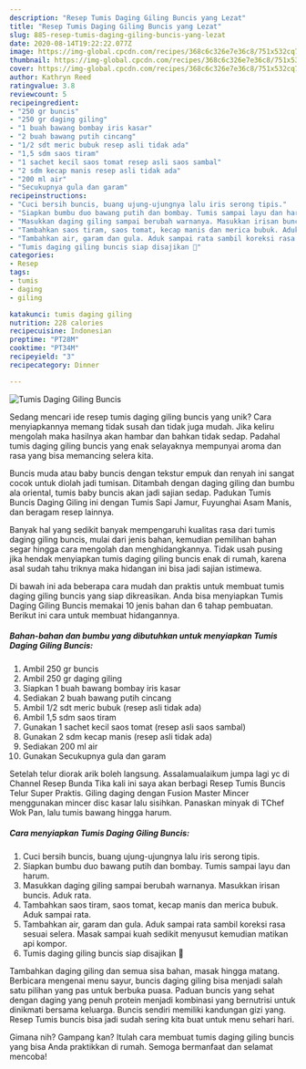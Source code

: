 ```yaml
---
description: "Resep Tumis Daging Giling Buncis yang Lezat"
title: "Resep Tumis Daging Giling Buncis yang Lezat"
slug: 885-resep-tumis-daging-giling-buncis-yang-lezat
date: 2020-08-14T19:22:22.077Z
image: https://img-global.cpcdn.com/recipes/368c6c326e7e36c8/751x532cq70/tumis-daging-giling-buncis-foto-resep-utama.jpg
thumbnail: https://img-global.cpcdn.com/recipes/368c6c326e7e36c8/751x532cq70/tumis-daging-giling-buncis-foto-resep-utama.jpg
cover: https://img-global.cpcdn.com/recipes/368c6c326e7e36c8/751x532cq70/tumis-daging-giling-buncis-foto-resep-utama.jpg
author: Kathryn Reed
ratingvalue: 3.8
reviewcount: 5
recipeingredient:
- "250 gr buncis"
- "250 gr daging giling"
- "1 buah bawang bombay iris kasar"
- "2 buah bawang putih cincang"
- "1/2 sdt meric bubuk resep asli tidak ada"
- "1,5 sdm saos tiram"
- "1 sachet kecil saos tomat resep asli saos sambal"
- "2 sdm kecap manis resep asli tidak ada"
- "200 ml air"
- "Secukupnya gula dan garam"
recipeinstructions:
- "Cuci bersih buncis, buang ujung-ujungnya lalu iris serong tipis."
- "Siapkan bumbu duo bawang putih dan bombay. Tumis sampai layu dan harum."
- "Masukkan daging giling sampai berubah warnanya. Masukkan irisan buncis. Aduk rata."
- "Tambahkan saos tiram, saos tomat, kecap manis dan merica bubuk. Aduk sampai rata."
- "Tambahkan air, garam dan gula. Aduk sampai rata sambil koreksi rasa sesuai selera. Masak sampai kuah sedikit menyusut kemudian matikan api kompor."
- "Tumis daging giling buncis siap disajikan 🥰"
categories:
- Resep
tags:
- tumis
- daging
- giling

katakunci: tumis daging giling 
nutrition: 228 calories
recipecuisine: Indonesian
preptime: "PT28M"
cooktime: "PT34M"
recipeyield: "3"
recipecategory: Dinner

---
```



![Tumis Daging Giling Buncis](https://img-global.cpcdn.com/recipes/368c6c326e7e36c8/751x532cq70/tumis-daging-giling-buncis-foto-resep-utama.jpg)

Sedang mencari ide resep tumis daging giling buncis yang unik? Cara menyiapkannya memang tidak susah dan tidak juga mudah. Jika keliru mengolah maka hasilnya akan hambar dan bahkan tidak sedap. Padahal tumis daging giling buncis yang enak selayaknya mempunyai aroma dan rasa yang bisa memancing selera kita.

Buncis muda atau baby buncis dengan tekstur empuk dan renyah ini sangat cocok untuk diolah jadi tumisan. Ditambah dengan daging giling dan bumbu ala oriental, tumis baby buncis akan jadi sajian sedap. Padukan Tumis Buncis Daging Giling ini dengan Tumis Sapi Jamur, Fuyunghai Asam Manis, dan beragam resep lainnya.

Banyak hal yang sedikit banyak mempengaruhi kualitas rasa dari tumis daging giling buncis, mulai dari jenis bahan, kemudian pemilihan bahan segar hingga cara mengolah dan menghidangkannya. Tidak usah pusing jika hendak menyiapkan tumis daging giling buncis enak di rumah, karena asal sudah tahu triknya maka hidangan ini bisa jadi sajian istimewa.


Di bawah ini ada beberapa cara mudah dan praktis untuk membuat tumis daging giling buncis yang siap dikreasikan. Anda bisa menyiapkan Tumis Daging Giling Buncis memakai 10 jenis bahan dan 6 tahap pembuatan. Berikut ini cara untuk membuat hidangannya.

<!--inarticleads1-->

##### Bahan-bahan dan bumbu yang dibutuhkan untuk menyiapkan Tumis Daging Giling Buncis:

1. Ambil 250 gr buncis
1. Ambil 250 gr daging giling
1. Siapkan 1 buah bawang bombay iris kasar
1. Sediakan 2 buah bawang putih cincang
1. Ambil 1/2 sdt meric bubuk (resep asli tidak ada)
1. Ambil 1,5 sdm saos tiram
1. Gunakan 1 sachet kecil saos tomat (resep asli saos sambal)
1. Gunakan 2 sdm kecap manis (resep asli tidak ada)
1. Sediakan 200 ml air
1. Gunakan Secukupnya gula dan garam


Setelah telur diorak arik boleh langsung. Assalamualaikum jumpa lagi yc di Channel Resep Bunda Tika kali ini saya akan berbagi Resep Tumis Buncis Telur Super Praktis. Giling daging dengan Fusion Master Mincer menggunakan mincer disc kasar lalu sisihkan. Panaskan minyak di TChef Wok Pan, lalu tumis bawang hingga harum. 

<!--inarticleads2-->

##### Cara menyiapkan Tumis Daging Giling Buncis:

1. Cuci bersih buncis, buang ujung-ujungnya lalu iris serong tipis.
1. Siapkan bumbu duo bawang putih dan bombay. Tumis sampai layu dan harum.
1. Masukkan daging giling sampai berubah warnanya. Masukkan irisan buncis. Aduk rata.
1. Tambahkan saos tiram, saos tomat, kecap manis dan merica bubuk. Aduk sampai rata.
1. Tambahkan air, garam dan gula. Aduk sampai rata sambil koreksi rasa sesuai selera. Masak sampai kuah sedikit menyusut kemudian matikan api kompor.
1. Tumis daging giling buncis siap disajikan 🥰


Tambahkan daging giling dan semua sisa bahan, masak hingga matang. Berbicara mengenai menu sayur, buncis daging giling bisa menjadi salah satu pilihan yang pas untuk berbuka puasa. Paduan buncis yang sehat dengan daging yang penuh protein menjadi kombinasi yang bernutrisi untuk dinikmati bersama keluarga. Buncis sendiri memiliki kandungan gizi yang. Resep Tumis buncis bisa jadi sudah sering kita buat untuk menu sehari hari. 

Gimana nih? Gampang kan? Itulah cara membuat tumis daging giling buncis yang bisa Anda praktikkan di rumah. Semoga bermanfaat dan selamat mencoba!
